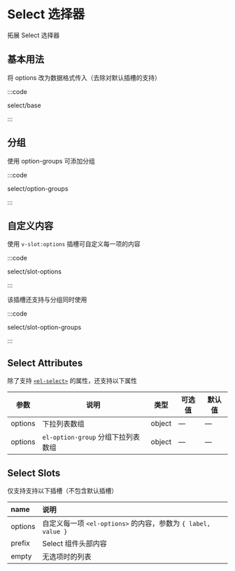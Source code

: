 # Select 选择器

拓展 Select 选择器

## 基本用法

将 options 改为数据格式传入（去除对默认插槽的支持）

:::code

select/base

:::

## 分组

使用 option-groups 可添加分组

:::code

select/option-groups

:::

## 自定义内容

使用 `v-slot:options` 插槽可自定义每一项的内容

:::code

select/slot-options

:::

该插槽还支持与分组同时使用

:::code

select/slot-option-groups

:::


## Select Attributes

除了支持 [`<el-select>`](https://element.eleme.io/#/zh-CN/component/select) 的属性，还支持以下属性

| 参数    | 说明                               | 类型   | 可选值 | 默认值 |
| ------- | ---------------------------------- | ------ | ------ | ------ |
| options | 下拉列表数组                       | object | —      | —      |
| options | `el-option-group` 分组下拉列表数组 | object | —      | —      |

## Select Slots

仅支持支持以下插槽（不包含默认插槽）

| name    | 说明                                                         |
| :------ | :----------------------------------------------------------- |
| options | 自定义每一项 `<el-options>` 的内容，参数为 `{ label, value }` |
| prefix  | Select 组件头部内容                                          |
| empty   | 无选项时的列表                                               |



<script lang="ts">
export default {
  name: 'ESelectDemo'
}
</script>

<script setup lang="ts">
import SelectBase from 'docs/demo/select/base.vue'
import SelectOptionGroups from 'docs/demo/select/option-groups.vue'
import SelectSlotOptions from 'docs/demo/select/slot-options.vue'
import SelectSlotOptionGroups from 'docs/demo/select/slot-option-groups.vue'
</script>

<style>
.demo-select .el-select {
  max-width: 240px;
  margin-right: 20px;
}
</style>